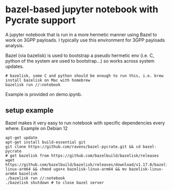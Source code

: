 # bazel-based jupyter notebook with Pycrate support

A jupyter notebook that is run in a more hermetic manner using Bazel to work on 3GPP payloads.
I typically use this environment for 3GPP payloads analysis. 

Bazel (via bazelisk) is used to bootstrap a pseudo hermetic env (i.e. C, python of the system are used to bootstrap...) so works across system updates.

````
# bazelisk, some C and python should be enough to run this, i.e. brew install bazelisk on Mac with homebrew
bazelisk run //:notebook
````

Example is provided on demo.ipynb.

## setup example

Bazel makes it very easy to run notebook with specific dependencies every where. Example on Debian 12
````
apt-get update
apt-get install build-essential git
git clone https://github.com/ravens/bazel-pycrate.git && cd bazel-pycrate
# get bazelisk from https://github.com/bazelbuild/bazelisk/releases
wget https://github.com/bazelbuild/bazelisk/releases/download/v1.17.0/bazelisk-linux-arm64 && chmod ugo+x bazelisk-linux-arm64 && mv bazelisk-linux-arm64 bazelisk
./bazelisk run //:notebook
./bazelisk shutdown # to close bazel server
````

